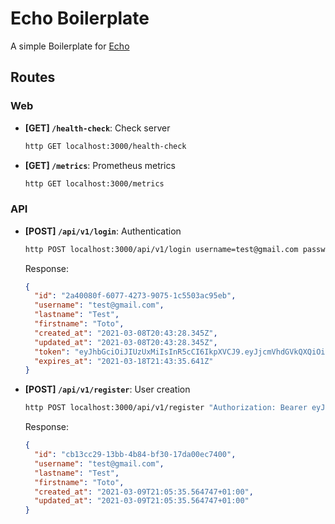 # Echo Boilerplate

A simple Boilerplate for [Echo](https://github.com/labstack/echo)

## Routes

### Web

- **[GET] `/health-check`**: Check server

  ```bash
  http GET localhost:3000/health-check
  ```

- **[GET] `/metrics`**: Prometheus metrics
  ```bash
  http GET localhost:3000/metrics
  ```

### API

- **[POST] `/api/v1/login`**: Authentication

  ```bash
  http POST localhost:3000/api/v1/login username=test@gmail.com password=00000000
  ```

  Response:

  ```json
  {
    "id": "2a40080f-6077-4273-9075-1c5503ac95eb",
    "username": "test@gmail.com",
    "lastname": "Test",
    "firstname": "Toto",
    "created_at": "2021-03-08T20:43:28.345Z",
    "updated_at": "2021-03-08T20:43:28.345Z",
    "token": "eyJhbGciOiJIUzUxMiIsInR5cCI6IkpXVCJ9.eyJjcmVhdGVkQXQiOiIyMDIxLTAzLTA4VDIwOjQzOjI4LjM0NVoiLCJleHAiOjE2MTYxMDAyMTUsImZpcnN0bmFtZSI6IkZhYmllbiIsImlhdCI6MTYxNTIzNjIxNSwiaWQiOjEsImxhc3RuYW1lIjoiQmVsbGFuZ2VyIiwibmJmIjoxNjE1MjM2MjE1LCJ1c2VybmFtZSI6InZhbGVudGlsQGdtYWlsLmNvbSJ9.RL_1C2tYqqkXowEi8Np-y3IH1qQLl8UVdFNWswcBcIOYB6W4T-L_RAkZeVK04wtsY4Hih2JE1KPcYqXnxj2FWg",
    "expires_at": "2021-03-18T21:43:35.641Z"
  }
  ```

- **[POST] `/api/v1/register`**: User creation

  ```bash
  http POST localhost:3000/api/v1/register "Authorization: Bearer eyJhbGciOiJIUzUxMiIsInR5cCI6IkpXVCJ9.eyJjcmVhdGVkQXQiOiIyMDIxLTAzLTA4VDIwOjQzOjI4LjM0NVoiLCJleHAiOjE2MTYxMDAyMTUsImZpcnN0bmFtZSI6IkZhYmllbiIsImlhdCI6MTYxNTIzNjIxNSwiaWQiOjEsImxhc3RuYW1lIjoiQmVsbGFuZ2VyIiwibmJmIjoxNjE1MjM2MjE1LCJ1c2VybmFtZSI6InZhbGVudGlsQGdtYWlsLmNvbSJ9.RL_1C2tYqqkXowEi8Np-y3IH1qQLl8UVdFNWswcBcIOYB6W4T-L_RAkZeVK04wtsY4Hih2JE1KPcYqXnxj2FWg" lastname=Test firstname=Toto username=test@gmail.com password=00000000
  ```

  Response:

  ```json
  {
    "id": "cb13cc29-13bb-4b84-bf30-17da00ec7400",
    "username": "test@gmail.com",
    "lastname": "Test",
    "firstname": "Toto",
    "created_at": "2021-03-09T21:05:35.564747+01:00",
    "updated_at": "2021-03-09T21:05:35.564747+01:00"
  }
  ```
